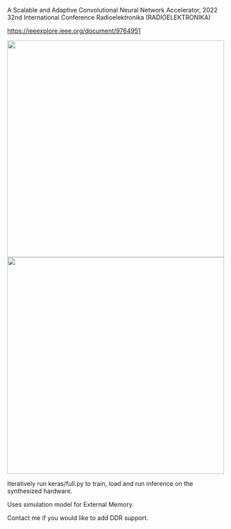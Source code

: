 A Scalable and Adaptive Convolutional Neural Network Accelerator, 2022 32nd International Conference Radioelektronika (RADIOELEKTRONIKA)

https://ieeexplore.ieee.org/document/9764951

<img src="https://github.com/user-attachments/assets/4100e1c1-5b74-40a7-bcf5-5a9bb88b7338"  width="500" >

<img src="https://github.com/user-attachments/assets/3fed2894-618a-4c92-b10b-0a1c6f970d6a"  width="500" >



Iteratively run keras/full.py to train, load and run inference on the synthesized hardware.


Uses simulation model for External Memory.

Contact me if you would like to add DDR support.
